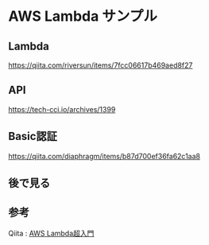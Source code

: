 # AWS Lambda サンプル

## Lambda

https://qiita.com/riversun/items/7fcc06617b469aed8f27

## API

https://tech-cci.io/archives/1399

## Basic認証

https://qiita.com/diaphragm/items/b87d700ef36fa62c1aa8

## 後で見る

## 参考

Qiita : [AWS Lambda超入門](https://qiita.com/s_s_k/items/b584435120e99d63975b)
